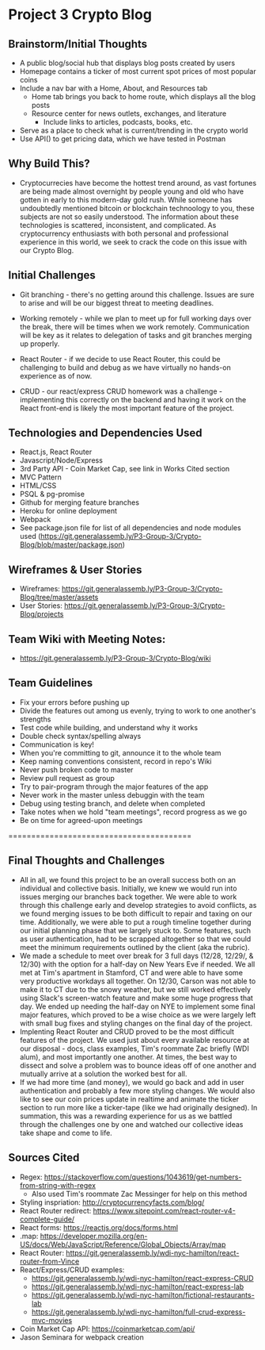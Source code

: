 # Project 3 Crypto Blog

## Brainstorm/Initial Thoughts

* A public blog/social hub that displays blog posts created by users
* Homepage contains a ticker of most current spot prices of most popular coins
* Include a nav bar with a Home, About, and Resources tab
    * Home tab brings you back to home route, which displays all the blog posts
    * Resource center for news outlets, exchanges, and literature
        * Include links to articles, podcasts, books, etc.
* Serve as a place to check what is current/trending in the crypto world
* Use API() to get pricing data, which we have tested in Postman

## Why Build This?
    
* Cryptocurrecies have become the hottest trend around, as vast fortunes are being made almost overnight by people young and old who have gotten in early to this modern-day gold rush. While someone has undoubtedly mentioned bitcoin or blockchain technoology to you, these subjects are not so easily understood. The information about these technologies is scattered, inconsistent, and complicated. As cryptocurrency enthusiasts with both personal and professional experience in this world, we seek to crack the code on this issue with our Crypto Blog.

## Initial Challenges

* Git branching - there's no getting around this challenge. Issues are sure to arise and will be our biggest threat to meeting deadlines.

* Working remotely - while we plan to meet up for full working days over the break, there will be times when we work remotely. Communication will be key as it relates to delegation of tasks and git branches merging up properly.

* React Router - if we decide to use React Router, this could be challenging to build and debug as we have virtually no hands-on experience as of now.

* CRUD - our react/express CRUD homework was a challenge - implementing this correctly on the backend and having it work on the React front-end is likely the most important feature of the project.

## Technologies and Dependencies Used

* React.js, React Router
* Javascript/Node/Express
* 3rd Party API - Coin Market Cap, see link in Works Cited section
* MVC Pattern
* HTML/CSS
* PSQL & pg-promise
* Github for merging feature branches
* Heroku for online deployment
* Webpack 
* See package.json file for list of all dependencies and node modules used (https://git.generalassemb.ly/P3-Group-3/Crypto-Blog/blob/master/package.json)

## Wireframes & User Stories

* Wireframes: https://git.generalassemb.ly/P3-Group-3/Crypto-Blog/tree/master/assets
* User Stories: https://git.generalassemb.ly/P3-Group-3/Crypto-Blog/projects

## Team Wiki with Meeting Notes:

* https://git.generalassemb.ly/P3-Group-3/Crypto-Blog/wiki

## Team Guidelines

* Fix your errors before pushing up 
* Divide the features out among us evenly, trying to work to one another's strengths
* Test code while building, and understand why it works
* Double check syntax/spelling always
* Communication is key!
* When you're committing to git, announce it to the whole team
* Keep naming conventions consistent, record in repo's Wiki
* Never push broken code to master
* Review pull request as group
* Try to pair-program through the major features of the app
* Never work in the master unless debuggin with the team
* Debug using testing branch, and delete when completed
* Take notes when we hold "team meetings", record progress as we go
* Be on time for agreed-upon meetings

========================================


## Final Thoughts and Challenges

* All in all, we found this project to be an overall success both on an individual and collective basis. Initially, we knew we would run into issues merging our branches back together. We were able to work through this challenge early and develop strategies to avoid conflicts, as we found merging issues to be both difficult to repair and taxing on our time. Additionally, we were able to put a rough timeline together during our initial planning phase that we largely stuck to. Some features, such as user authentication, had to be scrapped altogether so that we could meet the minimum requirements outlined by the client (aka the rubric). 
* We made a schedule to meet over break for 3 full days (12/28, 12/29/, & 12/30) with the option for a half-day on New Years Eve if needed. We all met at Tim's apartment in Stamford, CT and were able to have some very productive workdays all together. On 12/30, Carson was not able to make it to CT due to the snowy weather, but we still worked effectively using Slack's screen-watch feature and make some huge progress that day. We ended up needing the half-day on NYE to implement some final major features, which proved to be a wise choice as we were largely left with small bug fixes and styling changes on the final day of the project.
* Implenting React Router and CRUD proved to be the most difficult features of the project. We used just about every available resource at our disposal - docs, class examples, Tim's roommate Zac briefly (WDI alum), and most importantly one another. At times, the best way to dissect and solve a problem was to bounce ideas off of one another and mutually arrive at a solution the worked best for all.
* If we had more time (and money), we would go back and add in user authentication and probably a few more styling changes. We would also like to see our coin prices update in realtime and animate the ticker section to run more like a ticker-tape (like we had originally designed). In summation, this was a rewarding experience for us as we battled through the challenges one by one and watched our collective ideas take shape and come to life.

## Sources Cited

* Regex: https://stackoverflow.com/questions/1043619/get-numbers-from-string-with-regex
    * Also used Tim's roommate Zac Messinger for help on this method
* Styling inspriation: http://cryptocurrencyfacts.com/blog/
* React Router redirect: https://www.sitepoint.com/react-router-v4-complete-guide/
* React forms: https://reactjs.org/docs/forms.html
* .map: https://developer.mozilla.org/en-US/docs/Web/JavaScript/Reference/Global_Objects/Array/map
* React Router: https://git.generalassemb.ly/wdi-nyc-hamilton/react-router-from-Vince
* React/Express/CRUD examples:
    * https://git.generalassemb.ly/wdi-nyc-hamilton/react-express-CRUD
    * https://git.generalassemb.ly/wdi-nyc-hamilton/react-express-lab
    * https://git.generalassemb.ly/wdi-nyc-hamilton/fictional-restaurants-lab
    * https://git.generalassemb.ly/wdi-nyc-hamilton/full-crud-express-mvc-movies
* Coin Market Cap API: https://coinmarketcap.com/api/
* Jason Seminara for webpack creation


